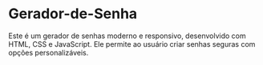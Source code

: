 # Gerador-de-Senha
Este é um gerador de senhas moderno e responsivo, desenvolvido com HTML, CSS e JavaScript. Ele permite ao usuário criar senhas seguras com opções personalizáveis.
